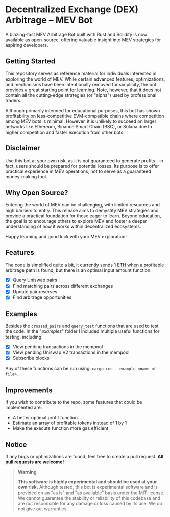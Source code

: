 # Decentralized Exchange (DEX) Arbitrage – MEV Bot

A blazing-fast MEV Arbitrage Bot built with Rust and Solidity is now available as open-source, offering valuable insight into MEV strategies for aspiring developers.


## Getting Started
This repository serves as reference material for individuals interested in exploring the world of MEV. While certain advanced features, optimizations, and mechanisms have been intentionally removed for simplicity, the bot provides a great starting point for learning. Note, however, that it does not contain all the cutting-edge strategies (or "alpha") used by professional traders.

Although primarily intended for educational purposes, this bot has shown profitability on less-competitive EVM-compatible chains where competition among MEV bots is minimal. However, it is unlikely to succeed on larger networks like Ethereum, Binance Smart Chain (BSC), or Solana due to higher competition and faster execution from other bots.

## Disclaimer
Use this bot at your own risk, as it is not guaranteed to generate profits—in fact, users should be prepared for potential losses. Its purpose is to offer practical experience in MEV operations, not to serve as a guaranteed money-making tool.

## Why Open Source?
Entering the world of MEV can be challenging, with limited resources and high barriers to entry. This release aims to demystify MEV strategies and provide a practical foundation for those eager to learn. Beyond education, the goal is to encourage others to explore MEV and foster a deeper understanding of how it works within decentralized ecosystems.


Happy learning and good luck with your MEV exploration!


## Features
The code is simplified quite a bit, it currently sends 1 ETH when a profitable arbitrage path is found, but there is an optimal input amount function.
- [x] Query Uniswap pairs
- [x] Find matching pairs across different exchanges
- [x] Update pair reserves
- [x] Find arbitrage opportunities

## Examples
Besides the `crossed_pairs` and `query_test` functions that are used to test the code. In the "*examples*" folder I included multiple useful functions for testing, including:
- [x] View pending transactions in the mempool
- [x] View pending Uniswap V2 transactions in the mempool
- [x] Subscribe blocks

Any of these functions can be run using: `cargo run --example <name of file>`.

## Improvements
If you wish to contribute to the repo, some features that could be implemented are:
- A better optimal profit function
- Estimate an array of profitable tokens instead of 1 by 1
- Make the execute function more gas efficient

## Notice
If any bugs or optimizations are found, feel free to create a pull request. **All pull requests are welcome!** 

> **Warning**
>
> **This software is highly experimental and should be used at your own risk.** Although tested, this bot is experimental software and is provided on an "as is" and "as available" basis under the MIT license. We cannot guarantee the stability or reliability of this codebase and are not responsible for any damage or loss caused by its use. We do not give out warranties. 

